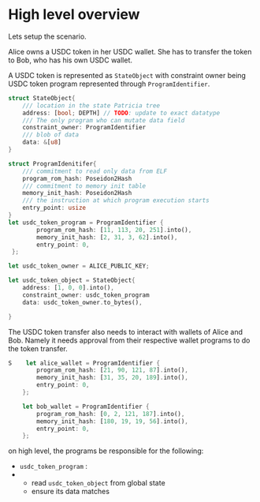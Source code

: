 # High level overview

Lets setup the scenario.

Alice owns a USDC token in her USDC wallet. She has to transfer the token to Bob, who has his own USDC wallet.

A USDC token is represented as `StateObject` with constraint owner being USDC token program represented through `ProgramIdentifier`. 

```rust
struct StateObject{
	/// location in the state Patricia tree
	address: [bool; DEPTH] // TODO: update to exact datatype
	/// The only program who can mutate data field
	constraint_owner: ProgramIdentifier
	/// blob of data
	data: &[u8] 
}

struct ProgramIdenitifer{
	/// commitment to read only data from ELF
	program_rom_hash: Poseidon2Hash
	/// commitment to memory init table
	memory_init_hash: Poseidon2Hash
	/// the instruction at which program execution starts
	entry_point: usize
}
let usdc_token_program = ProgramIdentifier {
        program_rom_hash: [11, 113, 20, 251].into(),
        memory_init_hash: [2, 31, 3, 62].into(),
        entry_point: 0,
 };

let usdc_token_owner = ALICE_PUBLIC_KEY;

let usdc_token_object = StateObject{
	address: [1, 0, 0].into(),
	constraint_owner: usdc_token_program
	data: usdc_token_owner.to_bytes(),

}
```

The USDC token transfer also needs to interact with wallets of Alice and Bob. Namely it needs approval from their respective wallet programs to do the token transfer.


```rust
S    let alice_wallet = ProgramIdentifier {
        program_rom_hash: [21, 90, 121, 87].into(),
        memory_init_hash: [31, 35, 20, 189].into(),
        entry_point: 0,
    };

    let bob_wallet = ProgramIdentifier {
        program_rom_hash: [0, 2, 121, 187].into(),
        memory_init_hash: [180, 19, 19, 56].into(),
        entry_point: 0,
    };
```

on high level, the programs be responsible for the following:

- `usdc_token_program` :
- - read `usdc_token_object` from global state
  - ensure its data matches
